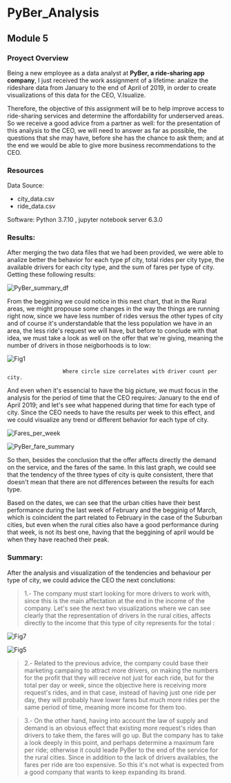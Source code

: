 # PyBer_Analysis
## Module 5
### Proyect Overview

Being a new employee as a data analyst at **PyBer, a ride-sharing app company**, I just received the work assignment of a lifetime: analize the rideshare data from January to the end of April of 2019, in order to create visualizations of this data for the CEO, V.Isualize.

Therefore, the objective of this assignment will be to help improve access to ride-sharing services and determine the affordability for underserved areas. So we receive a good advice from a partner as well: for the presentation of this analysis to the CEO, we will need to answer as far as possible, the questions that she may have, before she has the chance to ask them; and at the end we would be able to give more business recommendations to the CEO. 

### Resources

Data Source: 
  - city_data.csv
  - ride_data.csv
 
Software: Python 3.7.10 , jupyter notebook server 6.3.0

### Results: 

After merging the two data files that we had been provided, we were able to analize better the behavior for each type pf city, total rides per city type, the available drivers for each city type, and the sum of fares per type of city. Getting these following results:

![PyBer_summary_df](https://user-images.githubusercontent.com/90433064/138613548-fb819274-7686-41bc-9b77-f6270f261a90.png)

From the beggining we could notice in this next chart, that in the Rural areas, we might propouse some changes in the way the things are running right now, since we have less number of rides versus the other types of city and of course it's understandable that the less population we have in an area, the less ride's request we will have, but before to conclude with that idea, we must take a look as well on the offer that we're giving, meaning the number of drivers in those neigborhoods is to low:

![Fig1](https://user-images.githubusercontent.com/90433064/138612729-ff82185c-5759-4843-93bb-aa24bb358489.png)
        
                      Where circle size correlates with driver count per city.

And even when it's essencial to have the big picture, we must focus in the analysis for the period of time that the CEO requires: January to the end of April 2019; and let's see what happened during that time for each type of city. Since the CEO needs to have the results per week to this effect, and we could visualize any trend or different behavior for each type of city.

![Fares_per_week](https://user-images.githubusercontent.com/90433064/138611063-2a9e7f46-1ed0-4652-8123-41c540160773.png)

![PyBer_fare_summary](https://user-images.githubusercontent.com/90433064/138611159-d2b729ac-3e4c-4fd7-9b3a-5578f0f1adcb.png)

So then, besides the conclusion that the offer affects directly the demand on the service, and the fares of the same. In this last graph, we could see that the tendency of the three types of city is quite consistent, there that doesn't mean that there are not differences between the results for each type. 

Based on the dates, we can see that the urban cities have their best performance during the last week of February and the begginig of March, which is coincident the part related to February in the case of the Suburban cities, but even when the rural cities also have a good performance during that week, is not its best one, having that the beggining of april would be when they have reached their peak.

### Summary: 

After the analysis and visualization of the tendencies and behaviour per type of city, we could advice the CEO the next conclutions:

  >1.- The company must start looking for more drivers to work with, since this is the main affectation at the end in the income of the company. Let's see the next two visualizations where we can see clearly that the representation of drivers in the rural cities, affects directly to the income that this type of city represents for the total :
    
![Fig7](https://user-images.githubusercontent.com/90433064/138614013-2971afdb-c386-4a38-84ce-6fed7000160b.png)

![Fig5](https://user-images.githubusercontent.com/90433064/138614014-d3d4db09-425a-4855-90e7-ab06de91a918.png)

  >2.- Related to the previous advice, the company could base their marketing campaing to attract more drivers, on making the numbers for the profit that they will receive not just for each ride, but for the total per day or week, since the objective here is receiving more request's rides, and in that case, instead of having just one ride per day, they will probably have lower fares but much more rides per the same period of time, meaning more income for them too.
    
  >3.- On the other hand, having into account the law of supply and demand is an obvious effect that existing more request's rides than drivers to take them, the fares will go up. But the company has to take a look deeply in this point, and perhaps determine a maximum fare per ride; otherwise it could leade PyBer to the end of the service for the rural cities. Since in addition to the lack of drivers availables, the fares per ride are too expensive. So this it's not what is expected from a good company that wants to keep expanding its brand.  
    
